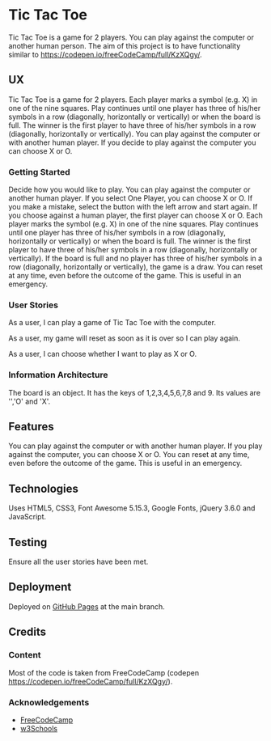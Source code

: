 # Tic Tac Toe

Tic Tac Toe is a game for 2 players.  You can play against the computer or another human person.  The aim of this project is to have functionality
similar to https://codepen.io/freeCodeCamp/full/KzXQgy/.

## UX

Tic Tac Toe is a game for 2 players.  Each player marks a symbol (e.g. X) in one of the nine squares.  Play continues until one player
has three of his/her symbols in a row (diagonally, horizontally or vertically) or when the board is full.
The winner is the first player to have three of his/her symbols in a row (diagonally, horizontally or vertically).  You can play against the computer or with another human player.  If you decide to play against the computer you can choose X or O.

### Getting Started

Decide how you would like to play.  You can play against the computer or another human player.  If you select One Player, you can choose X or O.  If you make a mistake, select the button with the left arrow and start again.  If you choose against a human player, the first player can choose X or O.  Each player marks the symbol (e.g. X) in one of the nine squares.  Play continues until one player has three of his/her symbols in a row (diagonally, horizontally or vertically) or when the board is full.  The winner is the first player to have three of his/her symbols in a row (diagonally, horizontally or vertically).  If the board is full and no player has three of his/her symbols in a row (diagonally, horizontally or vertically), the game is a draw.  You can reset at any time, even before the outcome of the game.  This is useful in an emergency.

### User Stories

As a user, I can play a game of Tic Tac Toe with the computer.

As a user, my game will reset as soon as it is over so I can play again.

As a user, I can choose whether I want to play as X or O.

### Information Architecture

The board is an object.  It has the keys of 1,2,3,4,5,6,7,8 and 9.  Its values are '','O' and 'X'. 

## Features

You can play against the computer or with another human player.  If you play against the computer, you can choose X or O.  You can reset at any time, even before the outcome of the game.  This is useful in an emergency.

## Technologies

Uses HTML5, CSS3, Font Awesome 5.15.3, Google Fonts, jQuery 3.6.0 and JavaScript.

## Testing

Ensure all the user stories have been met.

## Deployment

Deployed on [GitHub Pages](https://derektypist.github.io/tic-tac-toe) at the main branch.

## Credits

### Content

Most of the code is taken from FreeCodeCamp (codepen https://codepen.io/freeCodeCamp/full/KzXQgy/).

### Acknowledgements

- [FreeCodeCamp](https://www.freecodecamp.org)
- [w3Schools](https://www.w3schools.com)
